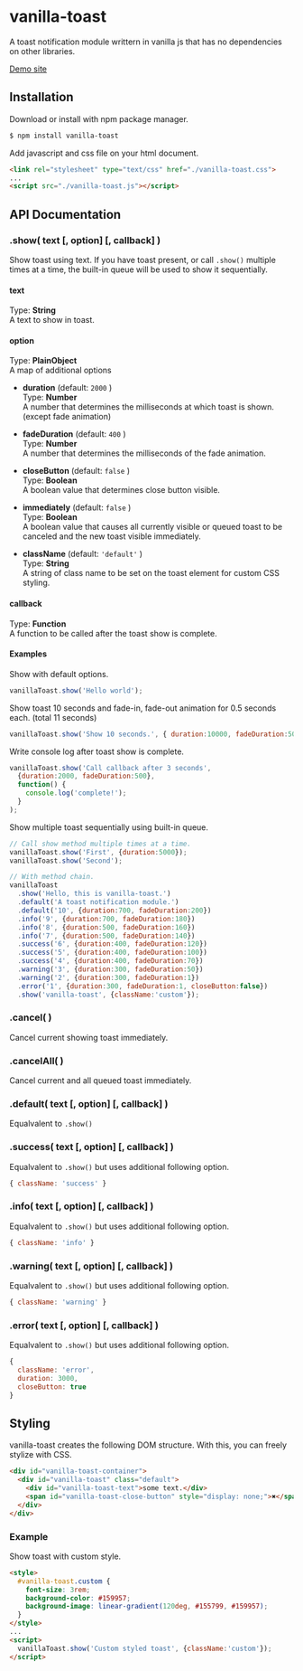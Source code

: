 vanilla-toast
========

A toast notification module writtern in vanilla js that has no dependencies on other libraries.

[Demo site](https://talsu.github.io/vanilla-toast)

## Installation

Download or install with npm package manager.
```bash
$ npm install vanilla-toast
```

Add javascript and css file on your html document.
```html
<link rel="stylesheet" type="text/css" href="./vanilla-toast.css">
...
<script src="./vanilla-toast.js"></script>
```

## API Documentation
### .show( text [, option] [, callback] )
Show toast using text. If you have toast present, or call `.show()` multiple times at a time, the built-in queue will be used to show it sequentially.

#### text
Type: **String**    
A text to show in toast.

#### option
Type: **PlainObject**    
A map of additional options

* **duration** (default: `2000` )    
Type: **Number**    
A number that determines the milliseconds at which toast is shown. (except fade animation)

* **fadeDuration** (default: `400` )    
Type: **Number**    
A number that determines the milliseconds of the fade animation.

* **closeButton** (default: `false` )    
Type: **Boolean**    
A boolean value that determines close button visible.

* **immediately** (default: `false` )    
Type: **Boolean**    
A boolean value that causes all currently visible or queued toast to be canceled and the new toast visible immediately.

* **className** (default: `'default'` )    
Type: **String**    
A string of class name to be set on the toast element for custom CSS styling.

#### callback
Type: **Function**    
A function to be called after the toast show is complete.

#### Examples
Show with default options.
```javascript
vanillaToast.show('Hello world');
```

Show toast 10 seconds and fade-in, fade-out animation for 0.5 seconds each. (total 11 seconds)
```javascript
vanillaToast.show('Show 10 seconds.', { duration:10000, fadeDuration:500 });
```

Write console log after toast show is complete.
```javascript
vanillaToast.show('Call callback after 3 seconds',
  {duration:2000, fadeDuration:500},
  function() {
    console.log('complete!');
  }
);
```

Show multiple toast sequentially using built-in queue.
```javascript
// Call show method multiple times at a time.
vanillaToast.show('First', {duration:5000});
vanillaToast.show('Second');

// With method chain.
vanillaToast
  .show('Hello, this is vanilla-toast.')
  .default('A toast notification module.')
  .default('10', {duration:700, fadeDuration:200})
  .info('9', {duration:700, fadeDuration:180})
  .info('8', {duration:500, fadeDuration:160})
  .info('7', {duration:500, fadeDuration:140})
  .success('6', {duration:400, fadeDuration:120})
  .success('5', {duration:400, fadeDuration:100})
  .success('4', {duration:400, fadeDuration:70})
  .warning('3', {duration:300, fadeDuration:50})
  .warning('2', {duration:300, fadeDuration:1})
  .error('1', {duration:300, fadeDuration:1, closeButton:false})
  .show('vanilla-toast', {className:'custom'});
```

### .cancel( )
Cancel current showing toast immediately.

### .cancelAll( )
Cancel current and all queued toast immediately.

### .default( text [, option] [, callback] )
Equalvalent to `.show()`

### .success( text [, option] [, callback] )
Equalvalent to `.show()` but uses additional following option.
```javascript
{ className: 'success' }
```

### .info( text [, option] [, callback] )
Equalvalent to `.show()` but uses additional following option.
```javascript
{ className: 'info' }
```

### .warning( text [, option] [, callback] )
Equalvalent to `.show()` but uses additional following option.
```javascript
{ className: 'warning' }
```

### .error( text [, option] [, callback] )
Equalvalent to `.show()` but uses additional following option.
```javascript
{
  className: 'error',
  duration: 3000,
  closeButton: true
}
```

## Styling
vanilla-toast creates the following DOM structure. With this, you can freely stylize with CSS.
```html
<div id="vanilla-toast-container">
  <div id="vanilla-toast" class="default">
    <div id="vanilla-toast-text">some text.</div>
    <span id="vanilla-toast-close-button" style="display: none;">✖</span>
  </div>
</div>
```

### Example

Show toast with custom style.
```html
<style>
  #vanilla-toast.custom {
    font-size: 3rem;
    background-color: #159957;
    background-image: linear-gradient(120deg, #155799, #159957);
  }
</style>
...
<script>
  vanillaToast.show('Custom styled toast', {className:'custom'});
</script>
```
